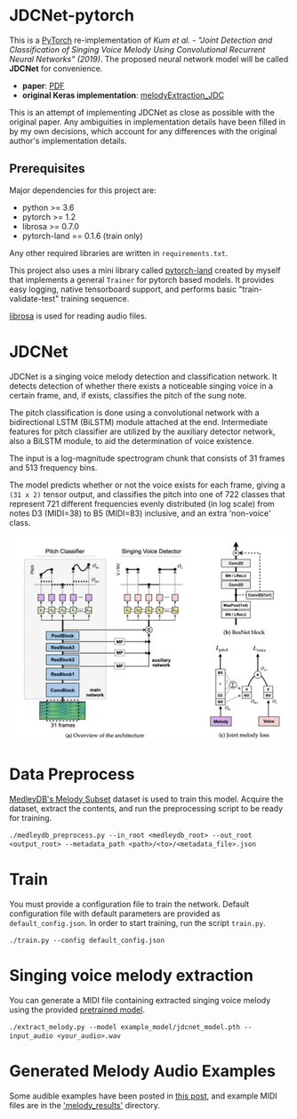 # JDCNet-pytorch

This is a [PyTorch](https://pytorch.org/) re-implementation of 
_Kum et al. - "Joint Detection and Classification of 
Singing Voice Melody Using Convolutional Recurrent Neural Networks" (2019)_.
The proposed neural network model will be called **JDCNet** for convenience.

- **paper**: [PDF](https://www.mdpi.com/2076-3417/9/7/1324)
- **original Keras implementation**: [melodyExtraction_JDC](https://github.com/keums/melodyExtraction_JDC)

This is an attempt of implementing JDCNet as close as possible with the original paper.
Any ambiguities in implementation details have been filled in by my own decisions,
which account for any differences with the original author's implementation details.

## Prerequisites

Major dependencies for this project are:

- python >= 3.6
- pytorch >= 1.2
- librosa >= 0.7.0
- pytorch-land == 0.1.6 (train only)

Any other required libraries are written in `requirements.txt`.

This project also uses a mini library called [pytorch-land](https://github.com/dansuh17/pytorch-land) 
created by myself that implements a general `Trainer` for pytorch based models.
It provides easy logging, native tensorboard support, 
and performs basic "train-validate-test" training sequence.

[librosa](https://librosa.github.io/librosa/) is used for reading audio files.

# JDCNet

JDCNet is a singing voice melody detection and classification network.
It detects detection of whether there exists a noticeable singing voice in a certain frame, 
and, if exists, classifies the pitch of the sung note.

The pitch classification is done using a convolutional network with a bidirectional LSTM (BiLSTM) module attached at the end.
Intermediate features for pitch classifier are utilized by the auxiliary detector network, 
also a BiLSTM module, to aid the determination of voice existence.

The input is a log-magnitude spectrogram chunk that consists of 31 frames and 513 frequency bins.

The model predicts whether or not the voice exists for each frame, giving a `(31 x 2)` tensor output,
and classifies the pitch into one of 722 classes that represent 721 different frequencies 
evenly distributed (in log scale) from notes D3 (MIDI=38) to B5 (MIDI=83) inclusive,
and an extra 'non-voice' class.

![jdcnet_architecture](assets/jdcnet_diagram.png)

# Data Preprocess

[MedleyDB's Melody Subset](https://zenodo.org/record/2628782#.XcvOPpIzZ24) 
dataset is used to train this model.
Acquire the dataset, extract the contents, and run the preprocessing script 
to be ready for training.

```shell
./medleydb_preprocess.py --in_root <medleydb_root> --out_root <output_root> --metadata_path <path>/<to>/<metadata_file>.json
```

# Train

You must provide a configuration file to train the network. 
Default configuration file with default parameters are provided as `default_config.json`.
In order to start training, run the script `train.py`.

```shell
./train.py --config default_config.json
```

# Singing voice melody extraction

You can generate a MIDI file containing extracted singing voice melody using the provided [pretrained model](/example_model).

```shell
./extract_melody.py --model example_model/jdcnet_model.pth --input_audio <your_audio>.wav
```

# Generated Melody Audio Examples

Some audible examples have been posted in [this post](https://dansuh17.github.io/2019/11/19/jdcnet.html), 
and example MIDI files are in the ['melody_results'](/melody_results) directory.
